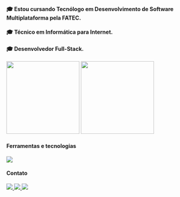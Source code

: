 #### :mortar_board: Estou cursando Tecnólogo em Desenvolvimento de Software Multiplataforma pela FATEC.
#### :mortar_board: Técnico em Informática para Internet.
#### :mortar_board: Desenvolvedor Full-Stack.

<div>
  <img height=190em  src="https://github-readme-stats.vercel.app/api?username=iCrowleySHR&show_icons=true" />
  <img height=190em src="https://github-readme-stats.vercel.app/api/top-langs/?username=iCrowleySHR&layout=donut" />
</div>

 #### Ferramentas e tecnologias

<img src="https://skillicons.dev/icons?i=ae,ps,html,css,js,react,sass,mysql,php,java,androidstudio,vite,vscode,bootstrap,laravel,git,typescript,styledcomponents,cs,vue,python"/>   

  
  #### Contato
<div>
  <a href="https://instagram.com/gustavogualda10" target="_blank">
    <img src="https://img.shields.io/badge/-Instagram-%23E4405F?style=for-the-badge&logo=instagram&logoColor=white">
  </a>

  <a href="https://www.linkedin.com/in/gustavo-gualda-95a8112a2/" target="_blank">
    <img src="https://img.shields.io/badge/-LinkedIn-%230077B5?style=for-the-badge&logo=linkedin&logoColor=white">
  </a>

  <a href="mailto:gustavogualda6@gmail.com" target="_blank">
    <img src="https://img.shields.io/badge/-Gmail-%23D14836?style=for-the-badge&logo=gmail&logoColor=white">
  </a>
</div>


